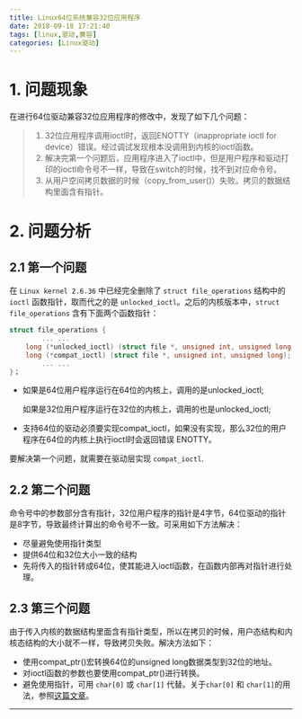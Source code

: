 ```yaml
---
title: Linux64位系统兼容32位应用程序
date: 2018-09-18 17:21:40
tags: [linux,驱动,兼容]
categories: [Linux驱动]
---
```


# 1. 问题现象

在进行64位驱动兼容32位应用程序的修改中，发现了如下几个问题：

> 1. 32位应用程序调用ioctl时，返回ENOTTY（inappropriate ioctl for device）错误。经过调试发现根本没调用到内核的ioctl函数。
> 2. 解决完第一个问题后，应用程序进入了ioctl中，但是用户程序和驱动打印的ioctl命令号不一样，导致在switch的时候，找不到对应命令号。
> 3. 从用户空间拷贝数据的时候（copy_from_user()）失败。拷贝的数据结构里面含有指针。

# 2. 问题分析

## 2.1 第一个问题

在 `Linux kernel 2.6.36` 中已经完全删除了 `struct file_operations` 结构中的 `ioctl` 函数指针，取而代之的是 `unlocked_ioctl`。之后的内核版本中，`struct file_operations` 含有下面两个函数指针：
<!-- more -->
``` C
struct file_operations {
        ... ...
    long (*unlocked_ioctl) (struct file *, unsigned int, unsigned long);
    long (*compat_ioctl) (struct file *, unsigned int, unsigned long);
        ... ...
}；
```

*  如果是64位用户程序运行在64位的内核上，调用的是unlocked_ioctl;

   如果是32位用户程序运行在32位的内核上，调用的也是unlocked_ioctl;

*  支持64位的驱动必须要实现compat_ioctl，如果没有实现，那么32位的用户程序在64位的内核上执行ioctl时会返回错误 ENOTTY。

要解决第一个问题，就需要在驱动层实现 `compat_ioctl`.

## 2.2 第二个问题

命令号中的参数部分含有指针，32位用户程序的指针是4字节，64位驱动的指针是8字节，导致最终计算出的命令号不一致。可采用如下方法解决：
*  尽量避免使用指针类型
*  提供64位和32位大小一致的结构
*  先将传入的指针转成64位，使其能进入ioctl函数，在函数内部再对指针进行处理。

## 2.3 第三个问题

由于传入内核的数据结构里面含有指针类型，所以在拷贝的时候，用户态结构和内核态结构的大小就不一样，导致拷贝失败。解决方法如下：

* 使用compat_ptr()宏转换64位的unsigned long数据类型到32位的地址。
* 对ioctl函数的参数也要使用compat_ptr()进行转换。
* 避免使用指针，可用 `char[0]` 或 `char[1]` 代替。关于`char[0]` 和 `char[1]`的用法，参照[这篇文章](https://do-do-do.github.io/C%E8%AF%AD%E8%A8%80%E7%BB%93%E6%9E%84%E4%BD%93%E4%B8%ADchar-0-%E5%92%8Cchar-1-%E7%9A%84%E7%94%A8%E6%B3%95.html)。



----